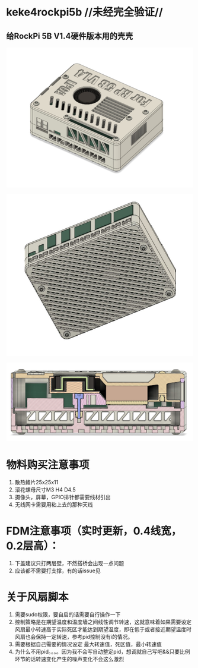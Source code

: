 # keke4rockpi5b //**未经完全验证**//
## 给RockPi 5B V1.4硬件版本用的壳壳

![上图](/img/P1.jpg "上图")

![下图](/img/P2.jpg "下图")

![风道剖视图](/img/P3.jpg "风道剖视图")

# 物料购买注意事项
1. 散热鳍片25x25x11
2. 滚花螺母尺寸M3 H4 D4.5
3. 摄像头，屏幕，GPIO排针都需要线材引出
4. 无线网卡需要用粘上去的那种天线

# FDM注意事项（实时更新，0.4线宽，0.2层高）：
1. 下盖建议只打两层壁，不然搭桥会出现一点问题
2. 应该都不需要打支撑，有的话issue见

# 关于风扇脚本
1. 需要sudo权限，要自启的话需要自行操作一下
2. 控制策略是在期望温度和温度墙之间线性调节转速，这就意味着如果需要设定风扇最小转速高于实际死区才能达到期望温度，即在低于或者接近期望温度时风扇也会保持一定转速，参考pid控制没有i的情况。
3. 需要根据自己需要的情况设定 最大转速值，死区值，最小转速值
4. 为什么不用pid。。。。因为我不会写自动整定pid，想调就自己写吧&&只要比例环节的话转速变化产生的噪声变化不会这么激烈
